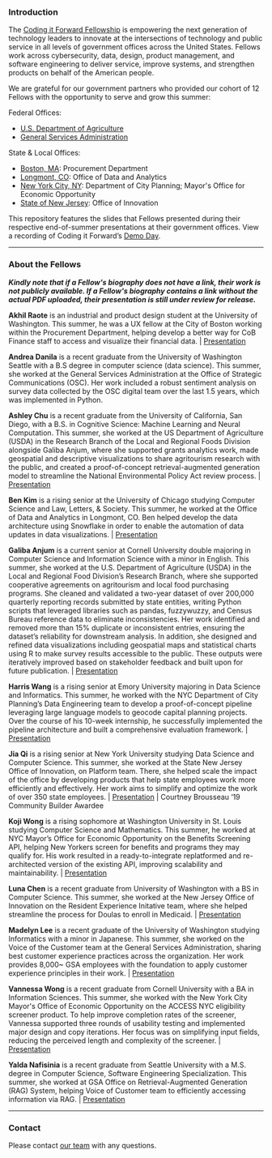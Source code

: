 ### Introduction
The [Coding it Forward Fellowship](https://www.codingitforward.com/fellowship) is empowering the next generation of technology leaders to innovate at the intersections of technology and public service in all levels of government offices across the United States. Fellows work across cybersecurity, data, design, product management, and software engineering to deliver service, improve systems, and strengthen products on behalf of the American people. 

We are grateful for our government partners who provided our cohort of 12 Fellows with the opportunity to serve and grow this summer: 

Federal Offices:
- [U.S. Department of Agriculture](https://www.usda.gov/)
- [General Services Administration](https://www.gsa.gov/)

State & Local Offices:
- [Boston, MA](https://www.boston.gov/): Procurement Department
- [Longmont, CO](https://longmontcolorado.gov/): Office of Data and Analytics
- [New York City, NY](https://www.nyc.gov/): Department of City Planning; Mayor's Office for Economic Opportunity
- [State of New Jersey](https://nj.gov/): Office of Innovation

This repository features the slides that Fellows presented during their respective end-of-summer presentations at their government offices. View a recording of Coding it Forward’s [Demo Day](https://www.youtube.com/watch?v=blNAd1ukIJM&list=PLFdnW8F-XXkBinRGqRUSnusFMIzTPBsyV).

---
### About the Fellows 
***Kindly note that if a Fellow's biography does not have a link, their work is not publicly available. If a Fellow's biography contains a link without the actual PDF uploaded, their presentation is still under review for release.***

**Akhil Raote** is an industrial and product design student at the University of Washington. This summer, he was a UX fellow at the City of Boston working within the Procurement Department, helping develop a better way for CoB Finance staff to access and visualize their financial data. | [Presentation](Akhil_Raote.pdf)

**Andrea Danila** is a recent graduate from the University of Washington Seattle with a B.S degree in computer science (data science). This summer, she worked at the General Services Administration at the Office of Strategic Communications (OSC). Her work included a robust sentiment analysis on survey data collected by the OSC digital team over the last 1.5 years, which was implemented in Python.

**Ashley Chu** is a recent graduate from the University of California, San Diego, with a B.S. in Cognitive Science: Machine Learning and Neural Computation. This summer, she worked at the US Department of Agriculture (USDA) in the Research Branch of the Local and Regional Foods Division alongside Galiba Anjum, where she supported grants analytics work, made geospatial and descriptive visualizations to share agritourism research with the public, and created a proof-of-concept retrieval-augmented generation model to streamline the National Environmental Policy Act review process. | [Presentation](Galiba_Anjum_Ashley_Chu.pdf)

**Ben Kim** is a rising senior at the University of Chicago studying Computer Science and Law, Letters, & Society. This summer, he worked at the Office of Data and Analytics in Longmont, CO. Ben helped develop the data architecture using Snowflake in order to enable the automation of data updates in data visualizations. | [Presentation](Ben_Kim.pdf)

**Galiba Anjum** is a current senior at Cornell University double majoring in Computer Science and Information Science with a minor in English. This summer, she worked at the U.S. Department of Agriculture (USDA) in the Local and Regional Food Division’s Research Branch, where she supported cooperative agreements on agritourism and local food purchasing programs. She cleaned and validated a two-year dataset of over 200,000 quarterly reporting records submitted by state entities, writing Python scripts that leveraged libraries such as pandas, fuzzywuzzy, and Census Bureau reference data to eliminate inconsistencies. Her work identified and removed more than 15% duplicate or inconsistent entries, ensuring the dataset’s reliability for downstream analysis. In addition, she designed and refined data visualizations including geospatial maps and statistical charts using R to make survey results accessible to the public. These outputs were iteratively improved based on stakeholder feedback and built upon for future publication. | [Presentation](Galiba_Anjum_Ashley_Chu.pdf)

**Harris Wang** is a rising senior at Emory University majoring in Data Science and Informatics. This summer, he worked with the NYC Department of City Planning’s Data Engineering team to develop a proof-of-concept pipeline leveraging large language models to geocode capital planning projects. Over the course of his 10-week internship, he successfully implemented the pipeline architecture and built a comprehensive evaluation framework. | [Presentation](Harris_Wang.pdf)

**Jia Qi** is a rising senior at New York University studying Data Science and Computer Science. This summer, she worked at the State New Jersey Office of Innovation, on Platform team. There, she helped scale the impact of the office by developing products that help state employees work more efficiently and effectively. Her work aims to simplify and optimize the work of over 350 state employees. | [Presentation](Jia_Qi.pdf) | Courtney Brousseau ‘19 Community Builder Awardee

**Koji Wong** is a rising sophomore at Washington University in St. Louis studying Computer Science and Mathematics. This summer, he worked at NYC Mayor’s Office for Economic Opportunity on the Benefits Screening API, helping New Yorkers screen for benefits and programs they may qualify for. His work resulted in a ready-to-integrate replatformed and re-architected version of the existing API, improving scalability and maintainability. | [Presentation](Koji_Wong.pdf)

**Luna Chen** is a recent graduate from University of Washington with a BS in Computer Science. This summer, she worked at the New Jersey Office of Innovation on the Resident Experience Initative team, where she helped streamline the process for Doulas to enroll in Medicaid. | [Presentation](Luna_Chen.pdf)

**Madelyn Lee** is a recent graduate of the University of Washington studying Informatics with a minor in Japanese. This summer, she worked on the Voice of the Customer team at the General Services Administration, sharing best customer experience practices across the organization. Her work provides 8,000~ GSA employees with the foundation to apply customer experience principles in their work. | [Presentation](Madelyn_Lee.pdf)

**Vannessa Wong** is a recent graduate from Cornell University with a BA in Information Sciences. This summer, she worked with the New York City Mayor's Office of Economic Opportunity on the ACCESS NYC eligibility screener product. To help improve completion rates of the screener, Vannessa supported three rounds of usability testing and implemented major design and copy iterations. Her focus was on simplifying input fields, reducing the perceived length and complexity of the screener. | [Presentation](Vannessa_Wong.pdf)

**Yalda Nafisinia** is a recent graduate from Seattle University with a M.S. degree in Computer Science, Software Engineering Specialization. This summer, she worked at GSA Office on Retrieval-Augmented Generation (RAG) System, helping Voice of Customer team to efficiently accessing information via RAG. | [Presentation](Yalda_Nafisinia.pdf)

---
### Contact
Please contact [our team](mailto:fellowship@codingitforward.com) with any questions.